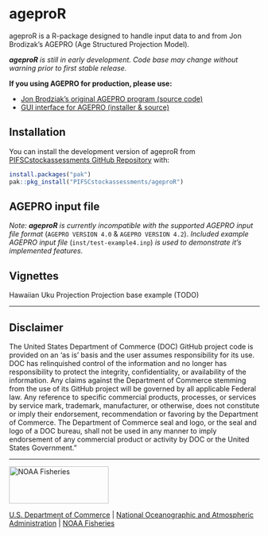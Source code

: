 
<!-- README.md is generated from README.Rmd. Please edit that file -->

# ageproR

<!-- badges: start -->
<!-- badges: end -->

ageproR is a R-package designed to handle input data to and from Jon
Brodizak’s AGEPRO (Age Structured Projection Model).

***ageproR** is still in early development. Code base may change without
warning prior to first stable release.*

**If you using AGEPRO for production, please use:**

- [Jon Brodziak’s original AGEPRO program (source
  code)](https://github.com/PIFSCstockassessments/AGEPRO)
- [GUI interface for AGEPRO (installer &
  source)](https://github.com/PIFSCstockassessments/AGEPRO-GUI)

## Installation

You can install the development version of ageproR from
[PIFSCstockassessments GitHub
Repository](https://github.com/PIFSCstockassessments/ageproR) with:

``` r
install.packages("pak")
pak::pkg_install("PIFSCstockassessments/ageproR")
```

## AGEPRO input file

*Note: **ageproR** is currently incompatible with the supported AGEPRO
input file format* (`AGEPRO VERSION 4.0` & `AGEPRO VERSION 4.2`).
*Included example AGEPRO input file* (`inst/test-example4.inp`) *is used
to demonstrate it’s implemented features.*

## Vignettes

Hawaiian Uku Projection Projection base example (TODO)

<!-- Do not edit below. This adds the Disclaimer and NMFS footer. -->

------------------------------------------------------------------------

## Disclaimer

The United States Department of Commerce (DOC) GitHub project code is
provided on an ‘as is’ basis and the user assumes responsibility for its
use. DOC has relinquished control of the information and no longer has
responsibility to protect the integrity, confidentiality, or
availability of the information. Any claims against the Department of
Commerce stemming from the use of its GitHub project will be governed by
all applicable Federal law. Any reference to specific commercial
products, processes, or services by service mark, trademark,
manufacturer, or otherwise, does not constitute or imply their
endorsement, recommendation or favoring by the Department of Commerce.
The Department of Commerce seal and logo, or the seal and logo of a DOC
bureau, shall not be used in any manner to imply endorsement of any
commercial product or activity by DOC or the United States Government.”

------------------------------------------------------------------------

<img src="https://raw.githubusercontent.com/nmfs-general-modeling-tools/nmfspalette/main/man/figures/noaa-fisheries-rgb-2line-horizontal-small.png" width="200" style="height: 75px !important;"  alt="NOAA Fisheries">

[U.S. Department of Commerce](https://www.commerce.gov/) \| [National
Oceanographic and Atmospheric Administration](https://www.noaa.gov) \|
[NOAA Fisheries](https://www.fisheries.noaa.gov/)
